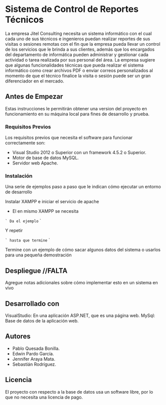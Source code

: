 # Sistema de Control de Reportes Técnicos

La empresa Jitel Consulting necesita un sistema informático con el cual cada uno de sus técnicos e ingenieros puedan realizar 
reportes de sus visitas o sesiones remotas con el fin que la empresa pueda llevar un control de los servicios que le brinda a 
sus clientes, además que los encargados del departamento de informática pueden administrar y gestionar cada actividad o tarea 
realizada por sus personal del área. La empresa sugiere que algunas funcionalidades técnicas que pueda realizar el sistema 
informático como crear archivos PDF o enviar correos personalizados al momento de que el técnico finalice la visita o sesión 
puede ser un gran diferenciador en el mercado.

## Antes de Empezar

Estas instrucciones le permitirán obtener una version del proyecto en funcionamiento en su máquina local para fines de desarrollo y prueba.

### Requisitos Previos 

Los requisitos previos que necesita el software para funcionar correctamente son:

* Visual Studio 2012 o Superior con un framework 4.5.2 o Superior.
* Motor de base de datos MySQL.
* Servidor web Apache.


### Instalación 

Una serie de ejemplos paso a paso que le indican cómo ejecutar un entorno de desarrollo

Instalar XAMPP e iniciar el servicio de apache
* El en mismo XAMPP se necesita

`` `
Da el ejemplo
`` `

Y repetir

`` `
hasta que termine
`` `

Termine con un ejemplo de cómo sacar algunos datos del sistema o usarlos para una pequeña demostración

## Despliegue //FALTA

Agregue notas adicionales sobre cómo implementar esto en un sistema en vivo

## Desarrollado con

VisualStudio: En una aplicación ASP.NET, que es una página web.
MySql: Base de datos de la aplicación web.


## Autores

* Pablo Quesada Bonilla.
* Edwin Pardo García.
* Jennifer Araya Mata.
* Sebastián Rodríguez.

## Licencia 

El proyecto con respecto a la base de datos usa un software libre, por lo que no necesita una licencia de pago.



